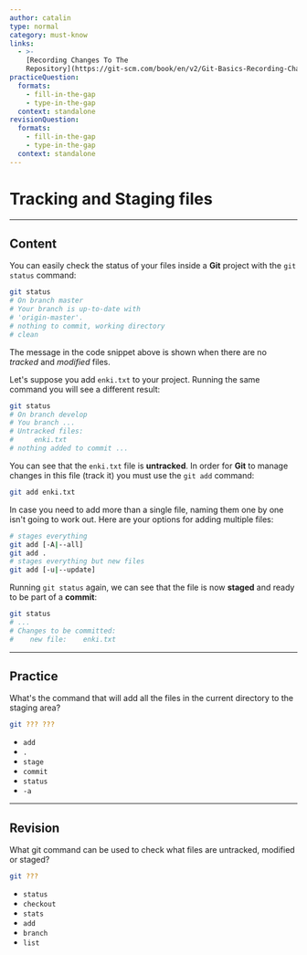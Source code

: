 ```yaml
---
author: catalin
type: normal
category: must-know
links:
  - >-
    [Recording Changes To The
    Repository](https://git-scm.com/book/en/v2/Git-Basics-Recording-Changes-to-the-Repository){website}
practiceQuestion:
  formats:
    - fill-in-the-gap
    - type-in-the-gap
  context: standalone
revisionQuestion:
  formats:
    - fill-in-the-gap
    - type-in-the-gap
  context: standalone
---
```


# Tracking and Staging files


---

## Content

You can easily check the status of your files inside a **Git** project with the `git status` command:

```bash
git status
# On branch master
# Your branch is up-to-date with
# 'origin-master'.
# nothing to commit, working directory
# clean
```

The message in the code snippet above is shown when there are no *tracked* and *modified* files.

Let's suppose you add `enki.txt` to your project. Running the same command you will see a different result: 

```bash
git status
# On branch develop
# You branch ...
# Untracked files:
#     enki.txt
# nothing added to commit ...
```

You can see that the `enki.txt` file is **untracked**. In order for **Git** to manage changes in this file (track it) you must use the `git add` command:

```bash
git add enki.txt
```

In case you need to add more than a single file, naming them one by one isn't going to work out. Here are your options for adding multiple files:

```bash
# stages everything
git add [-A|--all]
git add .
# stages everything but new files
git add [-u|--update]
```

Running `git status` again, we can see that the file is now **staged** and ready to be part of a **commit**:

```bash
git status
# ...
# Changes to be committed:
#    new file:    enki.txt

```


---

## Practice

What's the command that will add all the files in the current directory to the staging area?

```bash
git ??? ???
```

- `add`
- `.`
- `stage`
- `commit`
- `status`
- `-a`


---

## Revision

What git command can be used to check what files are untracked, modified or staged?

```bash
git ???
```

- `status`
- `checkout`
- `stats`
- `add`
- `branch`
- `list`
